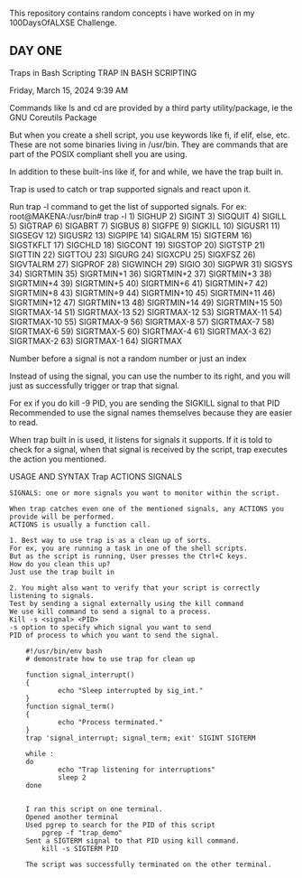 This repository contains random concepts i have worked on in my 100DaysOfALXSE Challenge.

DAY ONE
--------
Traps in Bash Scripting
TRAP IN BASH SCRIPTING

Friday, March 15, 2024
9:39 AM

Commands like ls and cd are provided by a third party utility/package, ie the GNU Coreutils Package

But when you create a shell script,  you use keywords like fi, if elif, else, etc.
These are not some binaries living in /usr/bin.
They are commands that are part of the POSIX compliant shell you are using.

In addition to these built-ins like if, for and while, we have the trap built in.

Trap is used to catch or trap supported signals and react upon it.

Run trap -l command to get the list of supported signals.
For ex:
	root@MAKENA:/usr/bin# trap -l
	 1) SIGHUP       2) SIGINT       3) SIGQUIT      4) SIGILL       5) SIGTRAP
	 6) SIGABRT      7) SIGBUS       8) SIGFPE       9) SIGKILL     10) SIGUSR1
	11) SIGSEGV     12) SIGUSR2     13) SIGPIPE     14) SIGALRM     15) SIGTERM
	16) SIGSTKFLT   17) SIGCHLD     18) SIGCONT     19) SIGSTOP     20) SIGTSTP
	21) SIGTTIN     22) SIGTTOU     23) SIGURG      24) SIGXCPU     25) SIGXFSZ
	26) SIGVTALRM   27) SIGPROF     28) SIGWINCH    29) SIGIO       30) SIGPWR
		31) SIGSYS      34) SIGRTMIN    35) SIGRTMIN+1  36) SIGRTMIN+2  37) SIGRTMIN+3
	38) SIGRTMIN+4  39) SIGRTMIN+5  40) SIGRTMIN+6  41) SIGRTMIN+7  42) SIGRTMIN+8
	43) SIGRTMIN+9  44) SIGRTMIN+10 45) SIGRTMIN+11 46) SIGRTMIN+12 47) SIGRTMIN+13
	48) SIGRTMIN+14 49) SIGRTMIN+15 50) SIGRTMAX-14 51) SIGRTMAX-13 52) SIGRTMAX-12
	53) SIGRTMAX-11 54) SIGRTMAX-10 55) SIGRTMAX-9  56) SIGRTMAX-8  57) SIGRTMAX-7
	58) SIGRTMAX-6  59) SIGRTMAX-5  60) SIGRTMAX-4  61) SIGRTMAX-3  62) SIGRTMAX-2
	63) SIGRTMAX-1  64) SIGRTMAX
	
Number before a signal is not a random number or just an index

Instead of using the signal, you can use the number to its right, and you will just as successfully trigger or trap that signal.

For ex if you do kill -9 PID, you are sending the SIGKILL signal to that PID
Recommended to use the signal names themselves because they are easier to read.

When trap built in is used, it listens for signals it supports.
If it is told to check for a signal, when that signal is received by the script, trap executes the action you mentioned.

USAGE AND SYNTAX
	Trap ACTIONS SIGNALS
	
	SIGNALS: one or more signals you want to monitor within the script.
	
	When trap catches even one of the mentioned signals, any ACTIONS you provide will be performed.
	ACTIONS is usually a function call.
	
	1. Best way to use trap is as a clean up of sorts.
	For ex, you are running a task in one of the shell scripts.
	But as the script is running, User presses the Ctrl+C keys.
	How do you clean this up?
	Just use the trap built in
	
	2. You might also want to verify that your script is correctly listening to signals.
	Test by sending a signal externally using the kill command
	We use kill command to send a signal to a process.
	Kill -s <signal> <PID> 
	-s option to specify which signal you want to send
	PID of process to which you want to send the signal.
	
		#!/usr/bin/env bash
		# demonstrate how to use trap for clean up
		
		function signal_interrupt()
		{
		        echo "Sleep interrupted by sig_int."
		}
		function signal_term()
		{
		        echo "Process terminated."
		}
		trap 'signal_interrupt; signal_term; exit' SIGINT SIGTERM
		
		while :
		do
		        echo "Trap listening for interruptions"
		        sleep 2
		done

		
		I ran this script on one terminal.
		Opened another terminal
		Used pgrep to search for the PID of this script
			pgrep -f "trap_demo"
		Sent a SIGTERM signal to that PID using kill command.
			kill -s SIGTERM PID
			
		The script was successfully terminated on the other terminal.

